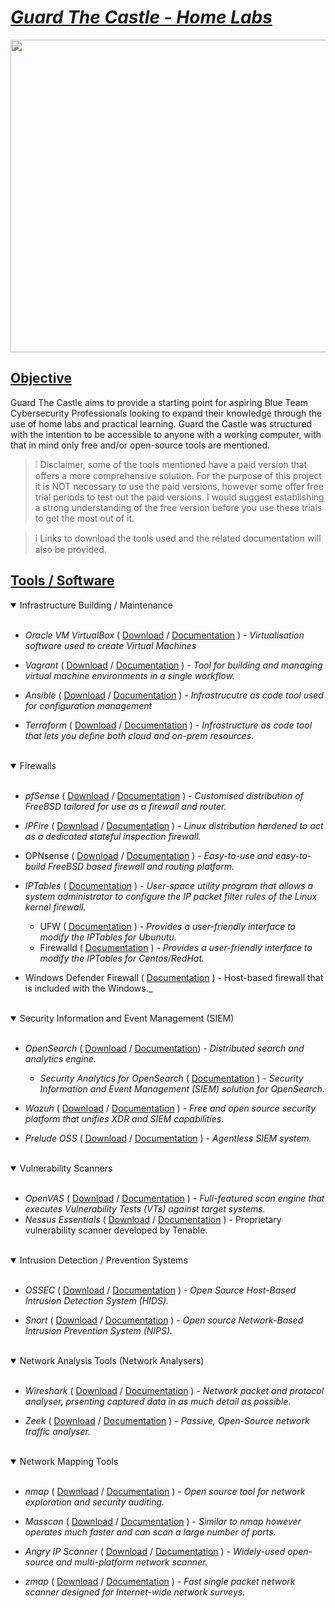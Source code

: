 # <ins> *_Guard The Castle - Home Labs_* </ins>

<p align="center">
  <img width="900" height="500" src="https://pixeljoint.com/files/icons/full/addeddragonreflection.gif">
</p>

## <ins> Objective </ins>
Guard The Castle aims to provide a starting point for aspiring Blue Team Cybersecurity Professionals looking to expand their knowledge through the use of home labs and practical learning. Guard the Castle was structured with the intention to be accessible to anyone with a working computer, with that in mind only free and/or open-source tools are mentioned. 
> :grey_exclamation: Disclaimer, some of the tools mentioned have a paid version that offers a more comprehensive solution. For the purpose of this project it is NOT necessary to use the paid versions, however some offer free trial periods to test out the paid versions. I would suggest establishing a strong understanding of the free version before you use these trials to get the most out of it.

> :information_source: Links to download the tools used and the related documentation will also be provided.

## <ins> Tools / Software </ins>

<details open>

<summary>Infrastructure Building / Maintenance</summary>
<br/>

- *Oracle VM VirtualBox* ( [Download](https://www.virtualbox.org/wiki/Downloads) / [Documentation](https://www.virtualbox.org/wiki/Documentation) ) - _Virtualisation software used to create Virtual Machines_
  
- *Vagrant* ( [Download](https://developer.hashicorp.com/vagrant/install?product_intent=vagrant) / [Documentation](https://developer.hashicorp.com/vagrant/docs) ) - _Tool for building and managing virtual machine environments in a single workflow._
  
- *Ansible* ( [Download](https://docs.ansible.com/ansible/latest/installation_guide/intro_installation.html) / [Documentation](https://docs.ansible.com/users.html) ) - _Infrastrucutre as code tool used for configuration management_

- *Terraform* ( [Download](https://developer.hashicorp.com/terraform/install?product_intent=terraform) / [Documentation](https://developer.hashicorp.com/terraform/docs) ) - _Infrastructure as code tool that lets you define both cloud and on-prem resources._
  
</details>
<br/>
<details open>

<summary>Firewalls</summary>
<br/>

- *pfSense* ( [Download](https://www.pfsense.org/download/) / [Documentation](https://docs.netgate.com/pfsense/en/latest/?_gl=1*jffkzm*_gcl_au*MjEyMzA0MTk5LjE3MjU1MDQwOTk.*_ga*OTkxOTIyMDk4LjE3MjU1MDQwOTk.*_ga_TM99KBGXCB*MTcyNTUwNDA5OS4xLjEuMTcyNTUwNDE0NS4xNC4wLjA.) ) - _Customised distribution of FreeBSD tailored for use as a firewall and router._
  
- *IPFire* ( [Download](https://www.ipfire.org/downloads/ipfire-2.29-core187) / [Documentation](https://www.ipfire.org/docs) ) - _Linux distribution hardened to act as a dedicated stateful inspection firewall._
  
- OPNsense ( [Download](https://opnsense.org/download/) / [Documentation](https://docs.opnsense.org/) ) - _Easy-to-use and easy-to-build FreeBSD based firewall and routing platform._
  
- *IPTables* ( [Documentation](https://linux.die.net/man/8/iptables) ) - _User-space utility program that allows a system administrator to configure the IP packet filter rules of the Linux kernel firewall._
  - UFW ( [Documentation](https://help.ubuntu.com/community/UFW) ) - _Provides a user-friendly interface to modify the IPTables for Ubunutu._
  - Firewalld ( [Documentation](https://firewalld.org/documentation/) ) - _Provides a user-friendly interface to modify the IPTables for Centos/RedHat._
    
- Windows Defender Firewall ( [Documentation](https://learn.microsoft.com/en-us/windows/security/operating-system-security/network-security/windows-firewall/) ) - Host-based firewall that is included with the Windows._
</details>
<br/>
<details open>

<summary>Security Information and Event Management (SIEM)</summary>
<br/>

- *OpenSearch* ( [Download](https://opensearch.org/downloads.html) / [Documentation](https://opensearch.org/docs/latest/)) - _Distributed search and analytics engine._
  - *Security Analytics for OpenSearch* ( [Documentation](https://github.com/opensearch-project/security-analytics/tree/main) ) - _Security Information and Event Management (SIEM) solution for OpenSearch._

- *Wazuh* ( [Download](https://wazuh.com/install/) / [Documentation](https://documentation.wazuh.com/current/index.html) ) - _Free and open source security platform that unifies XDR and SIEM capabilities._

- *Prelude OSS* ( [Download](https://www.prelude-siem.org/projects/prelude/files) / [Documentation](https://www.prelude-siem.org/projects/prelude/wiki) ) - _Agentless SIEM system._

</details>
<br/>
<details open>

<summary>Vulnerability Scanners</summary>
<br/>

- *OpenVAS* ( [Download](https://github.com/greenbone/openvas-scanner) / [Documentation](https://greenbone.github.io/docs/latest/) ) - _Full-featured scan engine that executes Vulnerability Tests (VTs) against target systems._
- *Nessus Essentials* ( [Download](https://www.tenable.com/products/nessus/nessus-essentials) / [Documentation](https://docs.tenable.com/Nessus.htm) ) - Proprietary vulnerability scanner developed by Tenable.


</details>
<br/>
<details open>

<summary>Intrusion Detection / Prevention Systems</summary>
<br/>

- *OSSEC* ( [Download](https://www.ossec.net/ossec-downloads/) / [Documentation](https://www.ossec.net/docs/) ) - _Open Source Host-Based Intrusion Detection System (HIDS)._

- *Snort* ( [Download](https://www.snort.org/downloads) / [Documentation](https://www.snort.org/documents) ) - _Open source Network-Based Intrusion Prevention System (NIPS)._

</details>
<br/>
<details open>

<summary>Network Analysis Tools (Network Analysers)</summary>
<br/>

- *Wireshark* ( [Download](https://www.wireshark.org/download.html) / [Documentation](https://www.wireshark.org/docs/wsug_html_chunked/index.html) ) - _Network packet and protocol analyser, prsenting captured data in as much detail as possible._

- *Zeek* ( [Download](https://zeek.org/get-zeek/) / [Documentation](https://docs.zeek.org/en/master/index.html) ) - _Passive, Open-Source network traffic analyser._

</details>
<br/>
<details open>

<summary>Network Mapping Tools</summary>
<br/>

- *nmap* ( [Download](https://nmap.org/download) / [Documentation](https://nmap.org/docs.html) ) - _Open source tool for network exploration and security auditing._

- *Masscan* ( [Download](https://www.kali.org/tools/masscan/#masscan) / [Documentation](https://www.kali.org/tools/masscan/) ) - _Similar to nmap however operates much faster and can scan a large number of ports._

- *Angry IP Scanner* ( [Download](https://angryip.org/download/#windows) / [Documentation](https://angryip.org/documentation/#google_vignette) ) - _Widely-used open-source and multi-platform network scanner._

- *zmap* ( [Download](https://github.com/zmap/zmap?tab=readme-ov-file) / [Documentation](https://github.com/zmap/zmap/wiki/Getting-Started-Guide) ) - _Fast single packet network scanner designed for Internet-wide network surveys._

</details>
